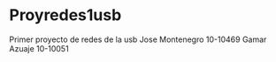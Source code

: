 Proyredes1usb
=============

Primer proyecto de redes de la usb
Jose Montenegro 10-10469
Gamar Azuaje 10-10051
